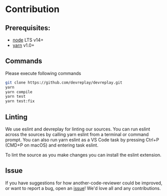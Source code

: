 # Contribution

## Prerequisites:

* [node](https://nodejs.org/) LTS v14+
* [yarn](https://yarnpkg.com/lang/en/docs/install) v1.0+

## Commands

Please execute following commands

```sh
git clone https://github.com/devreplay/devreplay.git
yarn
yarn compile
yarn test
yarn test:fix
```

## Linting

We use eslint and devreplay for linting our sources. You can run eslint across the sources by calling yarn eslint from a terminal or command prompt. You can also run yarn eslint as a VS Code task by pressing Ctrl+P (CMD+P on macOS) and entering task eslint.

To lint the source as you make changes you can install the eslint extension.

## Issue

If you have suggestions for how another-code-reviewer could be improved, or want to report a bug, open an [issue](https://github.com/devreplay/devreplay/issues)! We'd love all and any contributions.
